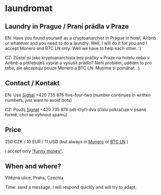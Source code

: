 # laundromat

## Laundry in Prague / Praní prádla v Praze

EN: Have you found yourself as a cryptoanarchist in Prague in hotel, Airbnb or whatever and you need to do a laundry. Well, I will do it for you and I accept Monero and BTC LN only. Well we have to help each other. :)

CZ: Zůstal jsi jako kryptoanarchista bez práčky v Praze na hotelu nebo v Aribnb a potřebuješ vyprat a vysušit prádlo? Není problém, udělám to pro tebe, ale akceptuju pouze Monero a BTC LN. Musíme si pomáhat. :)

## Contact / Kontakt

EN: Use [Signal](https://signal.org/) +420 735 876 five-four-two (number continues in written numbers, just want to avoid bots)

CZ: Použij [Signal](https://signal.org/) +420 735 876 pět-čtyři-dva (číslo pokračuje v psané formě, chci se vyhnout spamu)

## Price

250 CZK / 10 EUR / 11 USD (but always in [Monero](https://www.getmonero.org/) or [BTC LN](https://phoenix.acinq.co/) )

I accept only ["funny money"](https://www.coindesk.com/ecbs-christine-lagarde-says-speculative-bitcoin-needs-regulation).

## When and where?

Vitězná ulice, Praha, Czechia

Time: send a message, I will respond quickly and will try to adapt.

